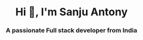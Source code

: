 <h1 align="center">Hi 👋, I'm Sanju Antony</h1>
<h3 align="center">A passionate Full stack developer from India</h3>


